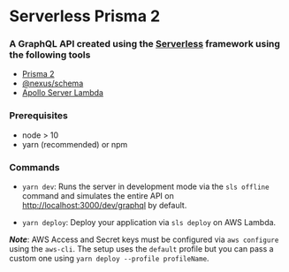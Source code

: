 # Serverless Prisma 2

### A GraphQL API created using the [Serverless](https://serverless.com) framework using the following tools

- [Prisma 2](http://prisma.io/)
- [@nexus/schema](https://www.nexusjs.org/#/components/schema/about)
- [Apollo Server Lambda](https://www.apollographql.com/docs/apollo-server/deployment/lambda/)

### Prerequisites

- node > 10
- yarn (recommended) or npm

### Commands

- `yarn dev`: Runs the server in development mode via the `sls offline` command and simulates the entire API on [http://localhost:3000/dev/graphql](http://localhost:3000/dev/graphql) by default.

- `yarn deploy`: Deploy your application via `sls deploy` on AWS Lambda.

**_Note_**: AWS Access and Secret keys must be configured via `aws configure` using the `aws-cli`. The setup uses the `default` profile but you can pass a custom one using `yarn deploy --profile profileName`.
